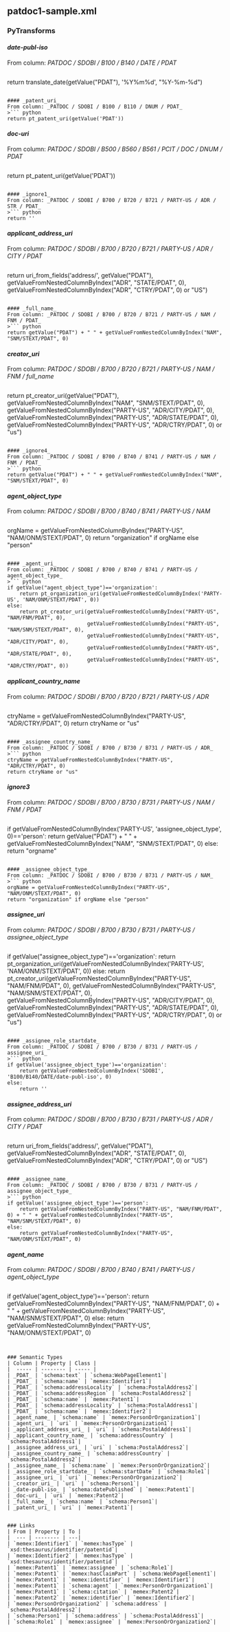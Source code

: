 ## patdoc1-sample.xml

### PyTransforms
#### _date-publ-iso_
From column: _PATDOC / SDOBI / B100 / B140 / DATE / PDAT_
>``` python
return translate_date(getValue("PDAT"), '%Y%m%d', "%Y-%m-%d")
```

#### _patent_uri_
From column: _PATDOC / SDOBI / B100 / B110 / DNUM / PDAT_
>``` python
return pt_patent_uri(getValue('PDAT'))
```

#### _doc-uri_
From column: _PATDOC / SDOBI / B500 / B560 / B561 / PCIT / DOC / DNUM / PDAT_
>``` python
return pt_patent_uri(getValue('PDAT'))
```

#### _ignore1_
From column: _PATDOC / SDOBI / B700 / B720 / B721 / PARTY-US / ADR / STR / PDAT_
>``` python
return ''
```

#### _applicant_address_uri_
From column: _PATDOC / SDOBI / B700 / B720 / B721 / PARTY-US / ADR / CITY / PDAT_
>``` python
return uri_from_fields('address/', getValue("PDAT"), getValueFromNestedColumnByIndex("ADR", "STATE/PDAT", 0), getValueFromNestedColumnByIndex("ADR", "CTRY/PDAT", 0) or "US")
```

#### _full_name_
From column: _PATDOC / SDOBI / B700 / B720 / B721 / PARTY-US / NAM / FNM / PDAT_
>``` python
return getValue("PDAT") + " " + getValueFromNestedColumnByIndex("NAM", "SNM/STEXT/PDAT", 0)
```

#### _creator_uri_
From column: _PATDOC / SDOBI / B700 / B720 / B721 / PARTY-US / NAM / FNM / full_name_
>``` python
return pt_creator_uri(getValue("PDAT"), getValueFromNestedColumnByIndex("NAM", "SNM/STEXT/PDAT", 0), getValueFromNestedColumnByIndex("PARTY-US", "ADR/CITY/PDAT", 0), getValueFromNestedColumnByIndex("PARTY-US", "ADR/STATE/PDAT", 0), getValueFromNestedColumnByIndex("PARTY-US", "ADR/CTRY/PDAT", 0) or "us")
```

#### _ignore4_
From column: _PATDOC / SDOBI / B700 / B740 / B741 / PARTY-US / NAM / FNM / PDAT_
>``` python
return getValue("PDAT") + " " + getValueFromNestedColumnByIndex("NAM", "SNM/STEXT/PDAT", 0)
```

#### _agent_object_type_
From column: _PATDOC / SDOBI / B700 / B740 / B741 / PARTY-US / NAM_
>``` python
orgName = getValueFromNestedColumnByIndex("PARTY-US", "NAM/ONM/STEXT/PDAT", 0)
return "organization" if orgName else "person"
```

#### _agent_uri_
From column: _PATDOC / SDOBI / B700 / B740 / B741 / PARTY-US / agent_object_type_
>``` python
if getValue("agent_object_type")=='organization':
    return pt_organization_uri(getValueFromNestedColumnByIndex('PARTY-US', 'NAM/ONM/STEXT/PDAT', 0))
else:
    return pt_creator_uri(getValueFromNestedColumnByIndex("PARTY-US", "NAM/FNM/PDAT", 0), 
                          getValueFromNestedColumnByIndex("PARTY-US", "NAM/SNM/STEXT/PDAT", 0), 
                          getValueFromNestedColumnByIndex("PARTY-US", "ADR/CITY/PDAT", 0), 
                          getValueFromNestedColumnByIndex("PARTY-US", "ADR/STATE/PDAT", 0), 
                          getValueFromNestedColumnByIndex("PARTY-US", "ADR/CTRY/PDAT", 0))
```

#### _applicant_country_name_
From column: _PATDOC / SDOBI / B700 / B720 / B721 / PARTY-US / ADR_
>``` python
ctryName = getValueFromNestedColumnByIndex("PARTY-US", "ADR/CTRY/PDAT", 0)
return ctryName or "us"
```

#### _assignee_country_name_
From column: _PATDOC / SDOBI / B700 / B730 / B731 / PARTY-US / ADR_
>``` python
ctryName = getValueFromNestedColumnByIndex("PARTY-US", "ADR/CTRY/PDAT", 0)
return ctryName or "us"
```

#### _ignore3_
From column: _PATDOC / SDOBI / B700 / B730 / B731 / PARTY-US / NAM / FNM / PDAT_
>``` python
if getValueFromNestedColumnByIndex('PARTY-US', 'assignee_object_type', 0)=='person':
    return getValue("PDAT") + " " + getValueFromNestedColumnByIndex("NAM", "SNM/STEXT/PDAT", 0)
else:
    return "orgname"
```

#### _assignee_object_type_
From column: _PATDOC / SDOBI / B700 / B730 / B731 / PARTY-US / NAM_
>``` python
orgName = getValueFromNestedColumnByIndex("PARTY-US", "NAM/ONM/STEXT/PDAT", 0)
return "organization" if orgName else "person"
```

#### _assignee_uri_
From column: _PATDOC / SDOBI / B700 / B730 / B731 / PARTY-US / assignee_object_type_
>``` python
if getValue("assignee_object_type")=='organization':
    return pt_organization_uri(getValueFromNestedColumnByIndex('PARTY-US', 'NAM/ONM/STEXT/PDAT', 0))
else:
    return pt_creator_uri(getValueFromNestedColumnByIndex("PARTY-US", "NAM/FNM/PDAT", 0), 
                          getValueFromNestedColumnByIndex("PARTY-US", "NAM/SNM/STEXT/PDAT", 0), 
                          getValueFromNestedColumnByIndex("PARTY-US", "ADR/CITY/PDAT", 0), 
                          getValueFromNestedColumnByIndex("PARTY-US", "ADR/STATE/PDAT", 0), 
                          getValueFromNestedColumnByIndex("PARTY-US", "ADR/CTRY/PDAT", 0) or "us")
```

#### _assignee_role_startdate_
From column: _PATDOC / SDOBI / B700 / B730 / B731 / PARTY-US / assignee_uri_
>``` python
if getValue('assignee_object_type')=='organization':
    return getValueFromNestedColumnByIndex('SDOBI', 'B100/B140/DATE/date-publ-iso', 0)
else:
    return ''
```

#### _assignee_address_uri_
From column: _PATDOC / SDOBI / B700 / B730 / B731 / PARTY-US / ADR / CITY / PDAT_
>``` python
return uri_from_fields('address/', getValue("PDAT"), getValueFromNestedColumnByIndex("ADR", "STATE/PDAT", 0), getValueFromNestedColumnByIndex("ADR", "CTRY/PDAT", 0) or "US")
```

#### _assignee_name_
From column: _PATDOC / SDOBI / B700 / B730 / B731 / PARTY-US / assignee_object_type_
>``` python
if getValue('assignee_object_type')=='person':
    return getValueFromNestedColumnByIndex("PARTY-US", "NAM/FNM/PDAT", 0) + " " + getValueFromNestedColumnByIndex("PARTY-US", "NAM/SNM/STEXT/PDAT", 0)
else:
    return getValueFromNestedColumnByIndex("PARTY-US", "NAM/ONM/STEXT/PDAT", 0)
```

#### _agent_name_
From column: _PATDOC / SDOBI / B700 / B740 / B741 / PARTY-US / agent_object_type_
>``` python
if getValue('agent_object_type')=='person':
    return getValueFromNestedColumnByIndex("PARTY-US", "NAM/FNM/PDAT", 0) + " " + getValueFromNestedColumnByIndex("PARTY-US", "NAM/SNM/STEXT/PDAT", 0)
else:
    return getValueFromNestedColumnByIndex("PARTY-US", "NAM/ONM/STEXT/PDAT", 0)
```


### Semantic Types
| Column | Property | Class |
|  ----- | -------- | ----- |
| _PDAT_ | `schema:text` | `schema:WebPageElement1`|
| _PDAT_ | `schema:name` | `memex:Identifier1`|
| _PDAT_ | `schema:addressLocality` | `schema:PostalAddress2`|
| _PDAT_ | `schema:addressRegion` | `schema:PostalAddress2`|
| _PDAT_ | `schema:name` | `memex:Patent1`|
| _PDAT_ | `schema:addressLocality` | `schema:PostalAddress1`|
| _PDAT_ | `schema:name` | `memex:Identifier2`|
| _agent_name_ | `schema:name` | `memex:PersonOrOrganization1`|
| _agent_uri_ | `uri` | `memex:PersonOrOrganization1`|
| _applicant_address_uri_ | `uri` | `schema:PostalAddress1`|
| _applicant_country_name_ | `schema:addressCountry` | `schema:PostalAddress1`|
| _assignee_address_uri_ | `uri` | `schema:PostalAddress2`|
| _assignee_country_name_ | `schema:addressCountry` | `schema:PostalAddress2`|
| _assignee_name_ | `schema:name` | `memex:PersonOrOrganization2`|
| _assignee_role_startdate_ | `schema:startDate` | `schema:Role1`|
| _assignee_uri_ | `uri` | `memex:PersonOrOrganization2`|
| _creator_uri_ | `uri` | `schema:Person1`|
| _date-publ-iso_ | `schema:datePublished` | `memex:Patent1`|
| _doc-uri_ | `uri` | `memex:Patent2`|
| _full_name_ | `schema:name` | `schema:Person1`|
| _patent_uri_ | `uri` | `memex:Patent1`|


### Links
| From | Property | To |
|  --- | -------- | ---|
| `memex:Identifier1` | `memex:hasType` | `xsd:thesaurus/identifier/patentid`|
| `memex:Identifier2` | `memex:hasType` | `xsd:thesaurus/identifier/patentid`|
| `memex:Patent1` | `memex:assignee` | `schema:Role1`|
| `memex:Patent1` | `memex:hasClaimPart` | `schema:WebPageElement1`|
| `memex:Patent1` | `memex:identifier` | `memex:Identifier1`|
| `memex:Patent1` | `schema:agent` | `memex:PersonOrOrganization1`|
| `memex:Patent1` | `schema:citation` | `memex:Patent2`|
| `memex:Patent2` | `memex:identifier` | `memex:Identifier2`|
| `memex:PersonOrOrganization2` | `schema:address` | `schema:PostalAddress2`|
| `schema:Person1` | `schema:address` | `schema:PostalAddress1`|
| `schema:Role1` | `memex:assignee` | `memex:PersonOrOrganization2`|
